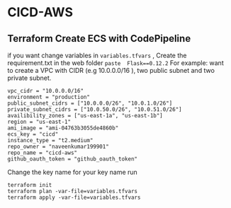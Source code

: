 # CICD-AWS
## Terraform Create ECS with CodePipeline

if you want change variables in `variables.tfvars` ,
Create the requirement.txt in the web folder
```paste  Flask==0.12.2```
For example: want to create a VPC with CIDR (e.g 10.0.0.0/16 ), two public subnet and two private subnet.

```
vpc_cidr = "10.0.0.0/16"
environment = "production"
public_subnet_cidrs = ["10.0.0.0/26", "10.0.1.0/26"]
private_subnet_cidrs = ["10.0.50.0/26", "10.0.51.0/26"]
availibility_zones = ["us-east-1a", "us-east-1b"]
region = "us-east-1"
ami_image = "ami-04763b3055de4860b"
ecs_key = "cicd"
instance_type = "t2.medium"
repo_owner = "naveenkumar199901"
repo_name = "cicd-aws"
github_oauth_token = "github_oauth_token"

```
Change the key name for your key name 
run

```
terraform init
terraform plan -var-file=variables.tfvars
terraform apply -var-file=variables.tfvars
